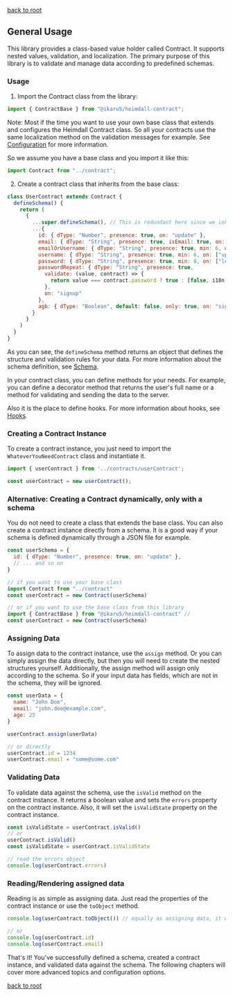 [back to root](../README.md#Documentation)

## General Usage

This library provides a class-based value holder called Contract. It supports nested values, validation, and localization. The primary purpose of this library is to validate and manage data according to predefined schemas.

### Usage

1. Import the Contract class from the library:

```javascript
import { ContractBase } from "@ikaru5/heimdall-contract";
```

Note: Most if the time you want to use your own base class that extends and configures the Heimdall Contract class. 
So all your contracts use the same localization method on the validation messages for example.
See [Configuration](doc/configuration.md) for more information.

So we assume you have a base class and you import it like this:

```javascript
import Contract from "../contract";
```

2. Create a contract class that inherits from the base class:

```javascript
class UserContract extends Contract {
  defineSchema() {
    return (
      {
        ...super.defineSchema(), // This is redundant here since we inherit from base class which has an empty schema, but might be important if you extend your class.
        ...{
          id: { dType: "Number", presence: true, on: "update" },
          email: { dType: "String", presence: true, isEmail: true, on: ["update", "signup"] },
          emailOrUsername: { dType: "String", presence: true, min: 6, on: ["login"] },
          username: { dType: "String", presence: true, min: 6, on: ["update", "signup"] },
          password: { dType: "String", presence: true, min: 8, on: ["login", "signup"] },
          passwordRepeat: { dType: "String", presence: true,
            validate: (value, contract) => {
              return value === contract.password ? true : [false, i18n.t("errors:passwordsNotMatching")]
            },
            on: "signup"
          },
          agb: { dType: "Boolean", default: false, only: true, on: "signup" },
        }
      }
    )
  }
}
```

As you can see, the `defineSchema` method returns an object that defines the structure and validation rules for your data. 
For more information about the schema definition, see [Schema](doc/schema.md).

In your contract class, you can define methods for your needs. For example, you can define a decorator method that returns the user's full name or a method for validating and sending the data to the server.

Also it is the place to define hooks. For more information about hooks, see [Hooks](doc/api.md#hooks).



### Creating a Contract Instance

To create a contract instance, you just need to import the `WhateverYouNeedContract` class and instantiate it.

```javascript
import { userContract } from '../contracts/userContract';

const userContract = new userContract();
```

### Alternative: Creating a Contract dynamically, only with a schema

You do not need to create a class that extends the base class. You can also create a contract instance directly from a schema.
It is a good way if your schema is defined dynamically through a JSON file for example.

```javascript
const userSchema = {
  id: { dType: "Number", presence: true, on: "update" },
  // ... and so on
}

// if you want to use your base class
import Contract from "../contract"
const userContract = new Contract(userSchema)

// or if you want to use the base class from this library
import { ContractBase } from "@ikaru5/heimdall-contract" // 
const userContract = new Contract(userSchema)
```

### Assigning Data

To assign data to the contract instance, use the `assign` method. 
Or you can simply assign the data directly, but then you will need to create the nested structures yourself.
Additionally, the assign method will assign only according to the schema. So if your input data has fields, which are not in the schema, they will be ignored.

```javascript
const userData = {
  name: "John Doe",
  email: "john.doe@example.com",
  age: 25
}

userContract.assign(userData)

// or directly
userContract.id = 1234
userContract.email = "some@some.com"
```

### Validating Data

To validate data against the schema, use the `isValid` method on the contract instance. 
It returns a boolean value and sets the `errors` property on the contract instance. Also, it will set the `isValidState` property on the contract instance.

```javascript
const isValidState = userContract.isValid()
// or 
userContract.isValid()
const isValidState = userContract.isValidState

// read the errors object
console.log(userContract.errors)
```

### Reading/Rendering assigned data

Reading is as simple as assigning data. Just read the properties of the contract instance or use the `toObject` method.

```javascript
console.log(userContract.toObject()) // equally as assigning data, it will return only the data according to the schema

// or
console.log(userContract.id)
console.log(userContract.email)
```

That's it! You've successfully defined a schema, created a contract instance, and validated data against the schema. The following chapters will cover more advanced topics and configuration options.

[back to root](../README.md#Documentation)